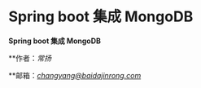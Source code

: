 # Spring boot 集成 MongoDB #
**Spring boot 集成 MongoDB**

**作者：*常扬*

**邮箱：*changyang@baidajinrong.com*
